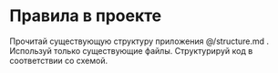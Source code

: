 # Правила в проекте

Прочитай существующую структуру  приложения @/structure.md . Используй только существующие файлы. Структурируй код в соответствии со схемой. 
